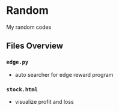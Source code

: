 # Random
My random codes

## Files Overview
### `edge.py`
  - auto searcher for edge reward program

### `stock.html`
  - visualize profit and loss 
